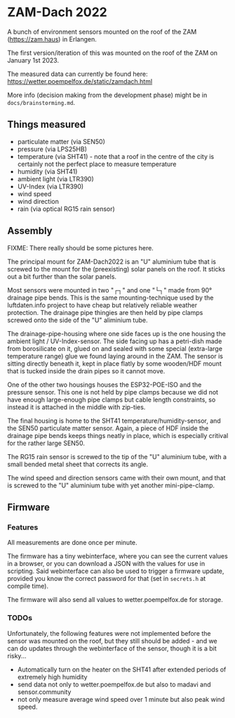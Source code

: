 
# ZAM-Dach 2022

A bunch of environment sensors mounted on the roof of the ZAM (https://zam.haus) in Erlangen.

The first version/iteration of this was mounted on the roof of the ZAM on January 1st 2023.

The measured data can currently be found here: https://wetter.poempelfox.de/static/zamdach.html

More info (decision making from the development phase) might be in `docs/brainstorming.md`.

## Things measured

* particulate matter (via SEN50)
* pressure (via LPS25HB)
* temperature (via SHT41) - note that a roof in the centre of the city is certainly not the perfect place to measure temperature
* humidity (via SHT41)
* ambient light (via LTR390)
* UV-Index (via LTR390)
* wind speed
* wind direction
* rain (via optical RG15 rain sensor)

## Assembly

FIXME: There really should be some pictures here.

The principal mount for ZAM-Dach2022 is an "U" aluminium tube that is screwed to the mount for the (preexisting) solar panels on the roof.
It sticks out a bit further than the solar panels.

Most sensors were mounted in two "┌┐" and one "└┐" made from 90° drainage pipe bends.
This is the same mounting-technique used by the luftdaten.info project to have cheap but relatively reliable weather protection.
The drainage pipe thingies are then held by pipe clamps screwed onto the side of the "U" aliminium tube.

The drainage-pipe-housing where one side faces up is the one housing the ambient light / UV-Index-sensor.
The side facing up has a petri-dish made from borosilicate on it, glued on and sealed with some special (extra-large temperature range) glue we found laying around in the ZAM.
The sensor is sitting directly beneath it, kept in place flatly by some wooden/HDF mount that is tucked inside the drain pipes so it cannot move.

One of the other two housings houses the ESP32-POE-ISO and the pressure sensor.
This one is not held by pipe clamps because we did not have enough large-enough pipe clamps but cable length constraints, so instead it is attached in the middle with zip-ties.

The final housing is home to the SHT41 temperature/humidity-sensor, and the SEN50 particulate matter sensor.
Again, a piece of HDF inside the drainage pipe bends keeps things neatly in place, which is especially critival for the rather large SEN50.

The RG15 rain sensor is screwed to the tip of the "U" aluminium tube, with a small bended metal sheet that corrects its angle.

The wind speed and direction sensors came with their own mount, and that is screwed to the "U" aluminium tube with yet another mini-pipe-clamp.

## Firmware

### Features

All measurements are done once per minute.

The firmware has a tiny webinterface, where you can see the current values in a
browser, or you can download a JSON with the values for use in scripting. Said
webinterface can also be used to trigger a firmware update, provided you know
the correct password for that (set in `secrets.h` at compile time).

The firmware will also send all values to wetter.poempelfox.de for storage.

### TODOs

Unfortunately, the following features were not implemented before the sensor
was mounted on the roof, but they still should be added - and we can do updates
through the webinterface of the sensor, though it is a bit risky...

* Automatically turn on the heater on the SHT41 after extended periods of extremely high humidity
* send data not only to wetter.poempelfox.de but also to madavi and sensor.community
* not only measure average wind speed over 1 minute but also peak wind speed.
